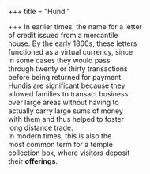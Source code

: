 +++
title = "Hundi"

+++
In earlier times, the name for a letter  
of credit issued from a mercantile  
house. By the early 1800s, these letters  
functioned as a virtual currency, since  
in some cases they would pass  
through twenty or thirty transactions  
before being returned for payment.  
Hundis are significant because they  
allowed families to transact business  
over large areas without having to  
actually carry large sums of money  
with them and thus helped to foster  
long distance trade.  
In modern times, this is also the  
most common term for a temple  
collection box, where visitors deposit  
their **offerings**.